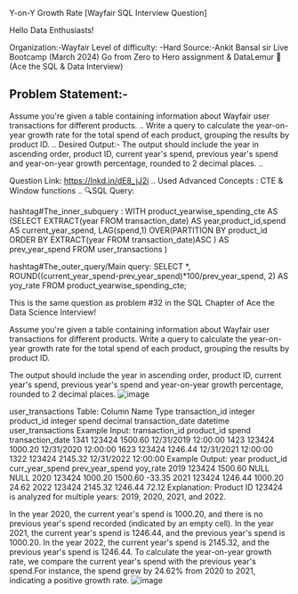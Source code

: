 Y-on-Y Growth Rate [Wayfair SQL Interview Question]

Hello Data Enthusiasts!

Organization:-Wayfair
Level of difficulty: -Hard
Source:-Ankit Bansal sir Live Bootcamp (March 2024) Go from Zero to Hero assignment & DataLemur 🐒 (Ace the SQL & Data Interview)

## Problem Statement:-
Assume you're given a table containing information about Wayfair user transactions for different products. 
..
Write a query to calculate the year-on-year growth rate for the total spend of each product, grouping the results by product ID.
..
Desired Output:-
The output should include the year in ascending order, product ID, current year's spend, previous year's spend and year-on-year growth percentage, rounded to 2 decimal places.
..

Question Link: https://lnkd.in/dE8_jJ2i
..
Used Advanced Concepts : CTE & Window functions
..
🔍SQL Query:
 
hashtag#The_inner_subquery :
WITH product_yearwise_spending_cte AS 
 (SELECT EXTRACT(year
 FROM transaction_date) AS year,product_id,spend AS current_year_spend, LAG(spend,1) OVER(PARTITION BY product_id
 ORDER BY EXTRACT(year
 FROM transaction_date)ASC ) AS prev_year_spend
 FROM user_transactions )

hashtag#The_outer_query/Main query:
SELECT *,
 ROUND((current_year_spend-prev_year_spend)*100/prev_year_spend,
 2) AS yoy_rate
FROM product_yearwise_spending_cte; 

This is the same question as problem #32 in the SQL Chapter of Ace the Data Science Interview!

Assume you're given a table containing information about Wayfair user transactions for different products. Write a query to calculate the year-on-year growth rate for the total spend of each product, grouping the results by product ID.

The output should include the year in ascending order, product ID, current year's spend, previous year's spend and year-on-year growth percentage, rounded to 2 decimal places.
![image](https://github.com/HernanHonorato/Data_Analysis_SQL/assets/170138768/160479d1-77de-4b20-b86f-11b367338578)

user_transactions Table:
Column Name	Type
transaction_id	integer
product_id	integer
spend	decimal
transaction_date	datetime
user_transactions Example Input:
transaction_id	product_id	spend	transaction_date
1341	123424	1500.60	12/31/2019 12:00:00
1423	123424	1000.20	12/31/2020 12:00:00
1623	123424	1246.44	12/31/2021 12:00:00
1322	123424	2145.32	12/31/2022 12:00:00
Example Output:
year	product_id	curr_year_spend	prev_year_spend	yoy_rate
2019	123424	1500.60	NULL	NULL
2020	123424	1000.20	1500.60	-33.35
2021	123424	1246.44	1000.20	24.62
2022	123424	2145.32	1246.44	72.12
Explanation:
Product ID 123424 is analyzed for multiple years: 2019, 2020, 2021, and 2022.

In the year 2020, the current year's spend is 1000.20, and there is no previous year's spend recorded (indicated by an empty cell).
In the year 2021, the current year's spend is 1246.44, and the previous year's spend is 1000.20.
In the year 2022, the current year's spend is 2145.32, and the previous year's spend is 1246.44.
To calculate the year-on-year growth rate, we compare the current year's spend with the previous year's spend.For instance, the spend grew by 24.62% from 2020 to 2021, indicating a positive growth rate.
![image](https://github.com/HernanHonorato/Data_Analysis_SQL/assets/170138768/8709db0f-2858-44fb-938a-bdc5b5ddbe49)
